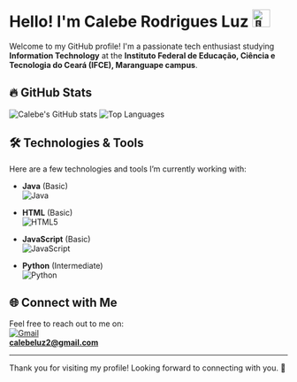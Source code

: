 # Hello! I'm Calebe Rodrigues Luz <img src="https://fonts.gstatic.com/s/e/notoemoji/latest/1f31f/512.gif" alt="🌟" width="32" height="32">

Welcome to my GitHub profile! I'm a passionate tech enthusiast studying **Information Technology** at the **Instituto Federal de Educação, Ciência e Tecnologia do Ceará (IFCE), Maranguape campus**.

## 🔥 GitHub Stats
![Calebe's GitHub stats](https://github-readme-stats.vercel.app/api?username=calebeluz&show_icons=true&theme=radical)
![Top Languages](https://github-readme-stats.vercel.app/api/top-langs/?username=calebeluz&layout=compact&theme=radical)

## 🛠️ Technologies & Tools
Here are a few technologies and tools I’m currently working with:

- **Java** (Basic)  
  ![Java](https://img.icons8.com/color/48/000000/java-coffee-cup-logo--v1.png)

- **HTML** (Basic)  
  ![HTML5](https://img.icons8.com/color/48/000000/html-5.png)

- **JavaScript** (Basic)  
  ![JavaScript](https://img.icons8.com/color/48/000000/javascript.png)

- **Python** (Intermediate)  
  ![Python](https://img.icons8.com/color/48/000000/python.png)

## 🌐 Connect with Me
Feel free to reach out to me on:  
[![Gmail](https://img.icons8.com/fluency/48/000000/gmail.png)](mailto:calebeluz2@gmail.com)  
**calebeluz2@gmail.com**

---

Thank you for visiting my profile! Looking forward to connecting with you. 🚀
